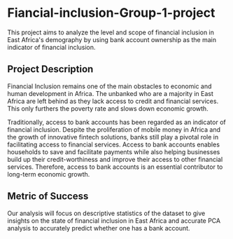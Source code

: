 # Fiancial-inclusion-Group-1-project
This project aims to analyze the level and scope of financial inclusion in East Africa's demography by using bank account ownership as the main indicator of financial inclusion.


## Project Description

Financial Inclusion remains one of the main obstacles to economic and human development in Africa. The unbanked who are a majority in East Africa are left behind as they lack access to credit and financial services. This only furthers the poverty rate and slows down economic growth.

Traditionally, access to bank accounts has been regarded as an indicator of financial inclusion. Despite the proliferation of mobile money in Africa and the growth of innovative fintech solutions, banks still play a pivotal role in facilitating access to financial services. Access to bank accounts enables households to save and facilitate payments while also helping businesses build up their credit-worthiness and improve their access to other financial services. Therefore, access to bank accounts is an essential contributor to long-term economic growth.


## Metric of Success

Our analysis will focus on descriptive statistics of the dataset to give insights on the state of financial inclusion in East Africa and accurate PCA analysis to accurately predict whether one has a bank account.
